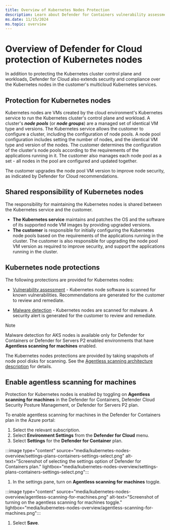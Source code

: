 ```yaml
---
title: Overview of Kubernetes Nodes Protection
description: Learn about Defender for Containers vulnerability assessment and malware detection for Kubernetes nodes.
ms.date: 11/15/2024
ms.topic: overview
---
```


# Overview of Defender for Cloud protection of Kubernetes nodes

In addition to protecting the Kubernetes cluster control plane and workloads, Defender for Cloud also extends security and compliance over the Kubernetes nodes in the customer's multicloud Kubernetes services.

## Protection for Kubernetes nodes

Kubernetes nodes are VMs created by the cloud environment's Kubernetes service to run the Kubernetes cluster's control plane and workload. A cluster's ***node pools*** (or ***node groups***) are a managed set of identical VM type and versions. The Kubernetes service allows the customer to configure a cluster, including the configuration of node pools. A node pool configuration includes setting the number of nodes, and the identical VM type and version of the nodes. The customer determines the configuration of the cluster's node pools according to the requirements of the applications running in it. The customer also manages each node pool as a set - all nodes in the pool are configured and updated together. 

The customer upgrades the node pool VM version to improve node security, as indicated by Defender for Cloud recommendations.

## Shared responsibility of Kubernetes nodes

The responsibility for maintaining the Kubernetes nodes is shared between the Kubernetes service and the customer.

- **The Kubernetes service** maintains and patches the OS and the software of its supported node VM images by providing upgraded versions.
- **The customer** is responsible for initially configuring the Kubernetes node pools based on the requirements of the applications running in the cluster. The customer is also responsible for upgrading the node pool VM version as required to improve security, and support the applications running in the cluster.

## Kubernetes node protections

The following protections are provided for Kubernetes nodes:

- [Vulnerability assessment](kubernetes-nodes-va.md) - Kubernetes node software is scanned for known vulnerabilities. Recommendations are generated for the customer to review and remediate.

- [Malware detection](kubernetes-nodes-malware.md) - Kubernetes nodes are scanned for malware. A security alert is generated for the customer to review and remediate.

> [!Note]
> Malware detection for AKS nodes is available only for Defender for Containers or Defender for Servers P2 enabled environments that have **Agentless scanning for machines** enabled.

The Kubernetes nodes protections are provided by taking snapshots of node pool disks for scanning. See the [Agentless scanning architecture description](./concept-agentless-data-collection.md#how-agentless-scanning-works) for details.

## Enable agentless scanning for machines

Protection for Kubernetes nodes is enabled by toggling on **Agentless scanning for machines** in the Defender for Containers, Defender Cloud Security Posture Management, or Defender for Servers P2 plan.

To enable agentless scanning for machines in the Defender for Containers plan in the Azure portal:

1. Select the relevant subscription.
2. Select **Environment Settings** from the **Defender for Cloud** menu.
3. Select **Settings** for the **Defender for Container** plan.

:::image type="content" source="media/kubernetes-nodes-overview/settings-plans-containers-settings-select.png" alt-text="Screenshot of selecting the settings option of Defender for Containers plan." lightbox="media/kubernetes-nodes-overview/settings-plans-containers-settings-select.png":::

1. In the settings pane, turn on **Agentless scanning for machines** toggle.

:::image type="content" source="media/kubernetes-nodes-overview/agentless-scanning-for-machines.png" alt-text="Screenshot of turning on the agentless scanning for machines toggle." lightbox="media/kubernetes-nodes-overview/agentless-scanning-for-machines.png":::

1. Select **Save**.
